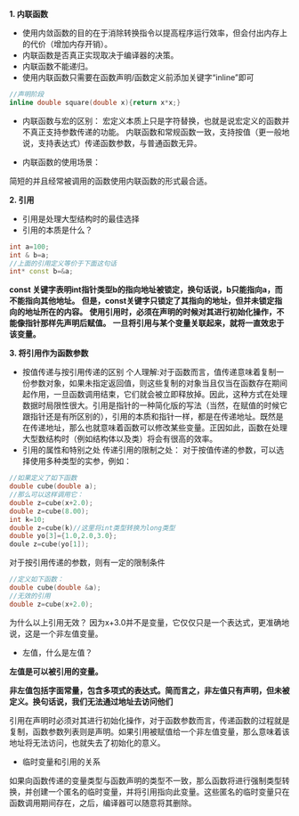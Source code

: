 **1. 内联函数**

- 使用内敛函数的目的在于消除转换指令以提高程序运行效率，但会付出内存上的代价（增加内存开销）。
- 内联函数是否真正实现取决于编译器的决策。
- 内联函数不能递归。
- 使用内联函数只需要在函数声明/函数定义前添加关键字“inline”即可
```c++
//声明阶段
inline double square(double x){return x*x;}
```

- 内联函数与宏的区别：
宏定义本质上只是字符替换，也就是说宏定义的函数并不真正支持参数传递的功能。
内联函数和常规函数一致，支持按值（更一般地说，支持表达式）传递函数参数，与普通函数无异。

- 内联函数的使用场景：

简短的并且经常被调用的函数使用内联函数的形式最合适。

**2. 引用**
- 引用是处理大型结构时的最佳选择
- 引用的本质是什么？
```C++
int a=100;
int & b=a;
//上面的引用定义等价于下面这句话
int* const b=&a;
```
**const 关键字表明int指针类型b的指向地址被锁定，换句话说，b只能指向a，而不能指向其他地址。**
**但是，const关键字只锁定了其指向的地址，但并未锁定指向的地址所在的内容。**
**使用引用时，必须在声明的时候对其进行初始化操作，不能像指针那样先声明后赋值。**
**一旦将引用与某个变量关联起来，就将一直效忠于该变量。**


**3. 将引用作为函数参数**
- 按值传递与按引用传递的区别
个人理解:对于函数而言，值传递意味着复制一份参数对象，如果未指定返回值，则这些复制的对象当且仅当在函数存在期间起作用，一旦函数调用结束，它们就会被立即释放掉。因此，这种方式在处理数据时局限性很大。引用是指针的一种简化版的写法（当然，在赋值的时候它跟指针还是有所区别的），引用的本质和指针一样，都是在传递地址。既然是在传递地址，那么也就意味着函数可以修改某些变量。正因如此，函数在处理大型数结构时（例如结构体以及类）将会有很高的效率。
- 引用的属性和特别之处
传递引用的限制之处：
对于按值传递的参数，可以选择使用多种类型的实参，例如：
```C++
//如果定义了如下函数
double cube(double a);
//那么可以这样调用它：
double z=cube(x+2.0);
double z=cube(8.00);
int k=10;
double z=cube(k)//这里将int类型转换为long类型
double yo[3]={1.0,2.0,3.0};
doule z=cube(yo[1]);
```

对于按引用传递的参数，则有一定的限制条件

```C++
//定义如下函数：
double cube(double &a);
//无效的引用
double z=cube(x+2.0);
```
为什么以上引用无效？  因为x+3.0并不是变量，它仅仅只是一个表达式，更准确地说，这是一个非左值变量。

- 左值，什么是左值？

**左值是可以被引用的变量。**

**非左值包括字面常量，包含多项式的表达式。简而言之，非左值只有声明，但未被定义。换句话说，我们无法通过地址去访问他们**

引用在声明时必须对其进行初始化操作，对于函数参数而言，传递函数的过程就是复制，函数参数列表则是声明。如果引用被赋值给一个非左值变量，那么意味着该地址将无法访问，也就失去了初始化的意义。
- 临时变量和引用的关系

如果向函数传递的变量类型与函数声明的类型不一致，那么函数将进行强制类型转换，并创建一个匿名的临时变量，并将引用指向此变量。这些匿名的临时变量只在函数调用期间存在，之后，编译器可以随意将其删除。


